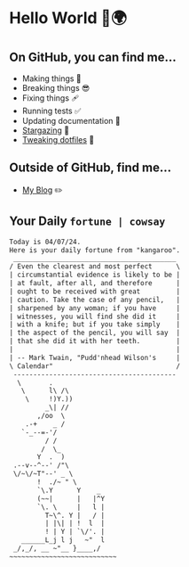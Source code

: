# Hello World 👋🌍

## On GitHub, you can find me...

- Making things 🧰
- Breaking things 😎
- Fixing things 🩹
- Running tests ✅
- Updating documentation 📝
- [Stargazing](https://github.com/lemonase?tab=stars) 🌟
- [Tweaking dotfiles](https://github.com/lemonase/dotfiles) 📁


## Outside of GitHub, find me...

- [My Blog](https://madjam.dev/) ✏️

## Your Daily `fortune | cowsay`

```txt
Today is 04/07/24.
Here is your daily fortune from "kangaroo".
 _________________________________________
/ Even the clearest and most perfect      \
| circumstantial evidence is likely to be |
| at fault, after all, and therefore      |
| ought to be received with great         |
| caution. Take the case of any pencil,   |
| sharpened by any woman; if you have     |
| witnesses, you will find she did it     |
| with a knife; but if you take simply    |
| the aspect of the pencil, you will say  |
| that she did it with her teeth.         |
|                                         |
| -- Mark Twain, "Pudd'nhead Wilson's     |
\ Calendar"                               /
 -----------------------------------------
  \       .
   \      l\ /\
    \     !)Y.))
         _\| //
       ,/oo  \
    .-+    _ /
   `-_--=-'/
         / /
        /  \_
       Y  .  )
 .--v--^--' /"\
 \/~\/~T"--' _ \
       !  ./~ " \
       `\.Y      Y    _
       (~~|      |   |^Y
       `\. \     |   l |
         T~\^. Y |   / |
         | |\| | !  l  |
         ! | Y | `\/'. |
   ______L_j l j   ~"  l
 _/,_/, __ ~"__ }____,/
~~~~~~~~~~~~~~~~~~~~~~~~~~~
```
